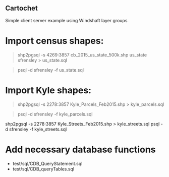 ## Cartochet
Simple client server example using Windshaft layer groups

# Import census shapes: 
>shp2pgsql -s 4269:3857 cb_2015_us_state_500k.shp us_state sfrensley > us_state.sql

>psql -d sfrensley -f us_state.sql

# Import Kyle shapes:
>shp2pgsql -s 2278:3857 Kyle_Parcels_Feb2015.shp > kyle_parcels.sql

>psql -d sfrensley -f kyle_parcels.sql

shp2pgsql -s 2278:3857 Kyle_Streets_Feb2015.shp > kyle_streets.sql
psql -d sfrensley -f kyle_streets.sql

# Add necessary database functions
* test/sql/CDB_QueryStatement.sql
* test/sql/CDB_queryTables.sql
